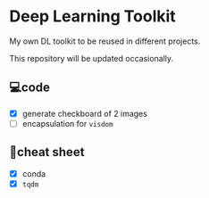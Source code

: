 # Deep Learning Toolkit
My own DL toolkit to be reused in different projects.

This repository will be updated occasionally.

## :computer:code
- [x] generate checkboard of 2 images
- [ ] encapsulation for `visdom`

## :memo:cheat sheet
- [x] conda
- [x] `tqdm`
